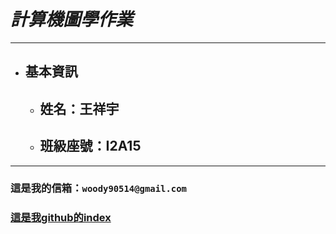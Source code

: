 # *計算機圖學作業*

***
* ## 基本資訊
    * ## 姓名：王祥宇
    * ## 班級座號：I2A15
***
### 這是我的信箱：`woody90514@gmail.com`
### [這是我github的index](https://flyyu5683.github.io/CGhws/index.html)